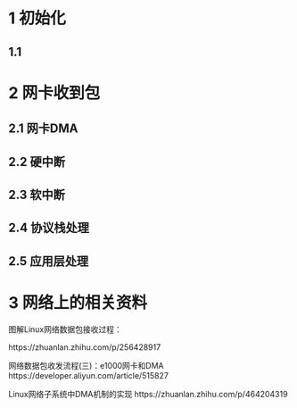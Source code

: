 <h1>1 初始化 </h1>
<h2>1.1 </h2>


<h1>2 网卡收到包 </h1>
<h2>2.1 网卡DMA </h2>



<h2>2.2 硬中断 </h2>


<h2>2.3 软中断 </h2>


<h2>2.4 协议栈处理 </h2>


<h2>2.5 应用层处理 </h2>



<h1> 3 网络上的相关资料</h1>

<p> 图解Linux网络数据包接收过程：</p>
https://zhuanlan.zhihu.com/p/256428917

<p>网络数据包收发流程(三)：e1000网卡和DMA https://developer.aliyun.com/article/515827</p>
<p>Linux网络子系统中DMA机制的实现 https://zhuanlan.zhihu.com/p/464204319</p>


